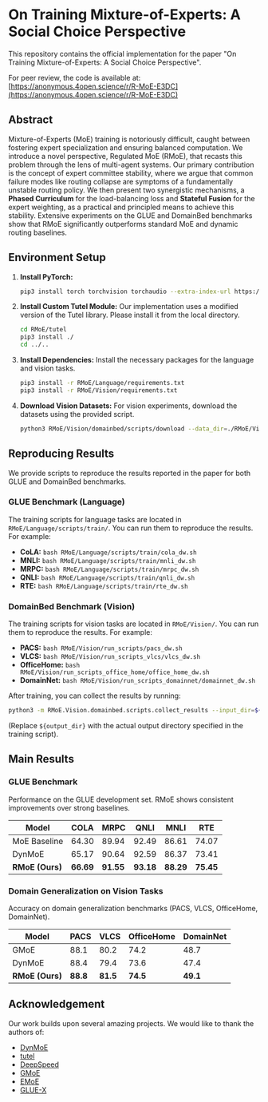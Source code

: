 # On Training Mixture-of-Experts: A Social Choice Perspective

This repository contains the official implementation for the paper "On Training Mixture-of-Experts: A Social Choice Perspective".

For peer review, the code is available at: [https://anonymous.4open.science/r/R-MoE-E3DC](https://anonymous.4open.science/r/R-MoE-E3DC)

## Abstract

Mixture-of-Experts (MoE) training is notoriously difficult, caught between fostering expert specialization and ensuring balanced computation. We introduce a novel perspective, Regulated MoE (RMoE), that recasts this problem through the lens of multi-agent systems. Our primary contribution is the concept of expert committee stability, where we argue that common failure modes like routing collapse are symptoms of a fundamentally unstable routing policy. We then present two synergistic mechanisms, a **Phased Curriculum** for the load-balancing loss and **Stateful Fusion** for the expert weighting, as a practical and principled means to achieve this stability. Extensive experiments on the GLUE and DomainBed benchmarks show that RMoE significantly outperforms standard MoE and dynamic routing baselines.

## Environment Setup

1.  **Install PyTorch:**
    ```bash
    pip3 install torch torchvision torchaudio --extra-index-url https://download.pytorch.org/whl/cu116
    ```

2.  **Install Custom Tutel Module:**
    Our implementation uses a modified version of the Tutel library. Please install it from the local directory.
    ```bash
    cd RMoE/tutel
    pip3 install ./
    cd ../.. 
    ```

3.  **Install Dependencies:**
    Install the necessary packages for the language and vision tasks.
    ```bash
    pip3 install -r RMoE/Language/requirements.txt
    pip3 install -r RMoE/Vision/requirements.txt
    ```

4.  **Download Vision Datasets:**
    For vision experiments, download the datasets using the provided script.
    ```bash
    python3 RMoE/Vision/domainbed/scripts/download --data_dir=./RMoE/Vision/domainbed/data
    ```

## Reproducing Results

We provide scripts to reproduce the results reported in the paper for both GLUE and DomainBed benchmarks.

### GLUE Benchmark (Language)

The training scripts for language tasks are located in `RMoE/Language/scripts/train/`. You can run them to reproduce the results. For example:

-   **CoLA:** `bash RMoE/Language/scripts/train/cola_dw.sh`
-   **MNLI:** `bash RMoE/Language/scripts/train/mnli_dw.sh`
-   **MRPC:** `bash RMoE/Language/scripts/train/mrpc_dw.sh`
-   **QNLI:** `bash RMoE/Language/scripts/train/qnli_dw.sh`
-   **RTE:** `bash RMoE/Language/scripts/train/rte_dw.sh`

### DomainBed Benchmark (Vision)

The training scripts for vision tasks are located in `RMoE/Vision/`. You can run them to reproduce the results. For example:

-   **PACS:** `bash RMoE/Vision/run_scripts/pacs_dw.sh`
-   **VLCS:** `bash RMoE/Vision/run_scripts_vlcs/vlcs_dw.sh`
-   **OfficeHome:** `bash RMoE/Vision/run_scripts_office_home/office_home_dw.sh`
-   **DomainNet:** `bash RMoE/Vision/run_scripts_domainnet/domainnet_dw.sh`

After training, you can collect the results by running:
```bash
python3 -m RMoE.Vision.domainbed.scripts.collect_results --input_dir=${output_dir}
```
(Replace `${output_dir}` with the actual output directory specified in the training script).

## Main Results

### GLUE Benchmark

Performance on the GLUE development set. RMoE shows consistent improvements over strong baselines.

| Model        | COLA           | MRPC           | QNLI           | MNLI           | RTE            |
|--------------|----------------|----------------|----------------|----------------|----------------|
| MoE Baseline | 64.30          | 89.94          | 92.49          | 86.61          | 74.07          |
| DynMoE       | 65.17          | 90.64          | 92.59          | 86.37          | 73.41          |
| **RMoE (Ours)**  | **66.69**      | **91.55**      | **93.18**      | **88.29**      | **75.45**      |

### Domain Generalization on Vision Tasks

Accuracy on domain generalization benchmarks (PACS, VLCS, OfficeHome, DomainNet).

| Model        | PACS           | VLCS           | OfficeHome     | DomainNet      |
|--------------|----------------|----------------|----------------|----------------|
| GMoE         | 88.1           | 80.2           | 74.2           | 48.7           |
| DynMoE       | 88.4           | 79.4           | 73.6           | 47.4           |
| **RMoE (Ours)**  | **88.8**       | **81.5**       | **74.5**       | **49.1**       |

## Acknowledgement

Our work builds upon several amazing projects. We would like to thank the authors of:
- [DynMoE](https://github.com/LINs-lab/DynMoE)
- [tutel](https://github.com/microsoft/tutel)
- [DeepSpeed](https://github.com/microsoft/DeepSpeed)
- [GMoE](https://github.com/Luodian/Generalizable-Mixture-of-Experts)
- [EMoE](https://github.com/qiuzh20/EMoE)
- [GLUE-X](https://github.com/YangLinyi/GLUE-X)
